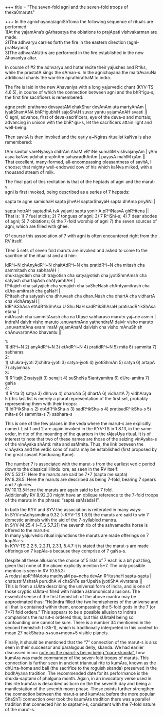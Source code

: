 +++
title = "The seven-fold agni and the seven-fold troops of thexa0maruts"

+++
In the agnichayana/agniShToma the following sequence of rituals are
performed:  
1)At the yajamAna’s gArhapatya the oblations to prajApati vishvakarman
are made.  
2)The adhvaryu carries forth the fire in the eastern direction
(agni-praNayana)  
3)The adhvarAhUti-s are performed in the fire established in the new
AhavanIya altar.

In course of \#2 the adhvaryu and hotar recite their yajushes and R^iks,
while the prastotA sings the sAman-s. In the agnichayana the
maitrAvaruNa additional chants the war-like aprathirathaM to indra.

The fire is laid in the new AhavanIya with a long yajurvedic chant
(KYV-TS 4.6.5), in course of which the connection between agni and the
bhR^igu-s, the first fire sacrificers is remembered:

agne prehi prathamo devayatAM chakShur devAnAm uta martyAnAm |
iyakShamANA bhR^igubhiH sajoShAH suvar yantu yajamAnAH svasti ||  
O agni, advance, first of deva-sacrificers, eye of the deva-s and
mortals; advancing in unison with the bhR^igu-s, let the sacrificers
attain light and well-being.

Then savitA is then invoked and the early a\~Ngiras ritualist kaNva is
also remembered:

tAm savitur vareNyasya chitrAm AhaM vR^iNe sumatiM vishvajanyAm | yAm
asya kaNvo aduhat prapInAm sahasradhArAm | payasA mahIM gAm ||  
That excellent, many-formed, all-encompassing pleasantness of savitA, I
choose; that mighty well-endowed cow of his which kaNva milked, with a
thousand stream of milk.

The final part of this recitation is that of the heptads of agni and the
marut-s.  
agni is first invoked, being described as a series of 7 heptads:

sapta te agne samidhaH sapta jihvAH saptarShayaH sapta dhAma priyANi |
  
sapta hotrAH saptadhA tvA yajanti sapta yonIr A pR^iNasvA ghR^itena ||  
That is: 1) 7 fuel sticks; 2) 7 tongues of agni; 3) 7 R^iShi-s; 4) 7
dear abodes of agni; 5) 7 oblations; 6) the 7-fold worship of agni 7)
the seven sources of agni, which are filled with ghee.

Of course this association of 7 with agni is often encountered right
from the RV itself.

Then 5 sets of seven fold maruts are invoked and asked to come to the
sacrifice of the ritualist and aid him:

IdR^i\~N chAnyAdR^i\~N chaitAdR^i\~N cha pratidR^i\~N cha mitash cha
sammitash cha sabharAH |  
shukrajyotish cha chitrajyotish cha satyajyotish cha jyotiShmAmsh cha
satyash chartapAsh chAtyamhAH |  
R^itajich cha satyajich cha senajich cha suSheNash chAntyamitrash cha
dUre-amitrash cha gaNaH |  
R^itash cha satyash cha dhruvash cha dharuNash cha dhartA cha vidhartA
cha vidhArayaH |  
IdR^ikShAsa etAdR^ikShAsa U Shu NaH sadR^ikShAsaH pratisadR^ikShAsa
etana |  
mitAsash cha sammitAsash cha na Utaye sabharaso maruto yaj\~ne asmin |  
indraM daivIr visho maruto .anuvartmAno yathendraM daivIr visho maruto
.anuvartmAna evam imaM yajamAnaM daivIsh cha visho mAnuShIsh
chAnuvartmAno bhavantu ||

1:  
1)IdR^i\~N 2) anyAdR^i\~N 3) etAdR^i\~N 4) pratidR^i\~N 5) mita 6)
sammita 7) sabharas  
2:  
1\) shukra-jyoti 2)chitra-jyoti 3) satya-jyoti 4) jyotiShmAn 5) satya 6)
artapA 7) atyamhas  
3:  
1\) R^itajit 2)satyajit 3) senajit 4) suSheNa 5)antyamitra 6)
dUre-amitra 7) gaNa  
4:  
1\) R^ita 2) satya 3) dhruva 4) dharuNa 5) dhartA 6) vidhartA 7)
vidhAraya  
5 (this last list is merely a plural representation of the first set,
probably representing them with their troops:  
1\) IdR^ikSha-s 2) etAdR^ikSha-s 3) sadR^ikSha-s 4) pratisadR^ikSha-s 5)
mita-s 6) sammita-s 7) sabhara-s

This is one of the few places in the veda where the marut-s are
explicitly named. List 1 and 2 are again invoked in the KYV-TS in
1.8.13, in the same order, in rite of the mounting of the quarters in
the rAjasUya ritual. It is of interest to note that two of these names
are those of the seizing vinAyaka-s of the vinAyaka shAnti: mita and
saMmita. Thus, the link between the vinAyaka and the vedic sons of rudra
may be established (first proposed by the great savant Pandurang Kane).

The number 7 is associated with the marut-s from the earliest vedic
period down to the classical Hindu lore, as seen in the RV itself:  
RV 5.52.17: Here the maruts are said be 7\*7 (sapta me sapta)  
RV 8.28.5: Here the maruts are described as being 7-fold, bearing 7
spears and 7 glories.  
RV 10.13.5:Here the maruts are again said to be 7 fold.  
Additionally RV 8.92.20 might have an oblique reference to the 7-fold
troops of the maruts in the phrase: “saptá saMsádaH”.

In both the KYV and SYV the association is reiterated in many ways:  
In SYV-mAdhyamdina 9.32 (\~KYV-TS 1.8.9) the maruts are said to win 7
domestic animals with the aid of the 7-syllabled mantra.  
In SYV-M 25.4 (\~T.S 5.7.21) the seventh rib of the ashvamedha horse is
offered to the marut-s.  
In many yajurvedic ritual injunctions the maruts are made offerings on 7
kapAla-s.  
In KYV-TS 2.2.5, 2.2.11, 2.3.1, 5.4.7 it is stated that the marut-s are
made offerings on 7 kapAla-s because they comprise of 7 gaNa-s.

Despite all these allusions the choice of 5 lists of 7 each is a bit
puzzling, given that none of the above explicitly mention 5\*7. The only
possible mention is seen in RV 10.55.3:  
A rodasI apR^iNAdota madhyaM pa\~ncha devAn R^itushaH sapta-sapta |  
chatustriMshatA purudhA vi chaShTe sarUpeNa jyotiShA vivratena ||  
This is from a sUkta describing the universal form of indra, and is one
of those cryptic sUkta-s filled with hidden astronomical allusions. The
essential sense of the first hemistich of the above mantra may be
approximated thus: “He(indra filled the two hemispheres of the universe
and all that is contained within them, encompassing the 5-fold gods in
the 7 (or 7\*7) fold orders.” This appears to be a possible allusion to
indra’s companions the marut-s ordered thus, but this sUktaM being so
confounding one cannot be sure. There is a number 34 mentioned in the
second hemistich (=35-1), which is traditionally interpreted in this
context to mean 27 nakShatra-s+sun+moon+5 visible planets.

Finally, it should be mentioned that the “7” connection of the marut-s
is also seen in their successor and paralogous deity, skanda. We had
earlier discussed in our [note on the marut-s being being
“para-skanda”](http://manollasa.blogspot.com/2007/07/maruts-as-para-skanda-and-other.html),
how kumAra was made commander of the seven-fold troops of maruts. This
connection is further seen in ancient triannual rite to kumAra, known as
the dhUrta-homa and bali (the sacrifice to the roguish skanda) preserved
in the bodhAyana tradition. The recommended date for its performance is
the shukla-saptami of phalguna month. Again, in an invocatory verse used
in this rite kumAra is described as born on the the seventh day and
being a manifestation of the seventh moon phase. These points further
strengthen the connection between the marut-s and kumAra: before the
more popular ShaShTi connection over took the kaumAra tradition there
was a parallel tradition that connected him to saptami-s, consistent
with the 7-fold nature of the marut-s.
